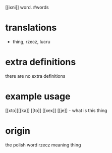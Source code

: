 [[ixni]] word.
#words
# translations
- thing, rzecz, lucru
# extra definitions
there are no extra definitions
# example usage
[[xto]][[ka]] [[to]] [[xex]] [[je]] - what is this thing
# origin
the polish word rzecz meaning thing